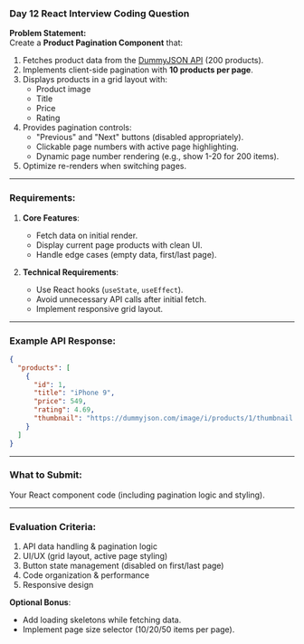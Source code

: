 ### **Day 12 React Interview Coding Question**  
**Problem Statement:**  
Create a **Product Pagination Component** that:  
1. Fetches product data from the [DummyJSON API](https://dummyjson.com/products?limit=200) (200 products).  
2. Implements client-side pagination with **10 products per page**.  
3. Displays products in a grid layout with:  
   - Product image  
   - Title  
   - Price  
   - Rating  
4. Provides pagination controls:  
   - "Previous" and "Next" buttons (disabled appropriately).  
   - Clickable page numbers with active page highlighting.  
   - Dynamic page number rendering (e.g., show 1-20 for 200 items).  
5. Optimize re-renders when switching pages.  

---

### **Requirements:**  
1. **Core Features**:  
   - Fetch data on initial render.  
   - Display current page products with clean UI.  
   - Handle edge cases (empty data, first/last page).  

2. **Technical Requirements**:  
   - Use React hooks (`useState`, `useEffect`).  
   - Avoid unnecessary API calls after initial fetch.  
   - Implement responsive grid layout.  

---

### **Example API Response**:  
```json
{
  "products": [
    {
      "id": 1,
      "title": "iPhone 9",
      "price": 549,
      "rating": 4.69,
      "thumbnail": "https://dummyjson.com/image/i/products/1/thumbnail.jpg"
    }
  ]
}
```

---

### **What to Submit**:  
Your React component code (including pagination logic and styling).  

---

### **Evaluation Criteria**:  
1. API data handling & pagination logic  
2. UI/UX (grid layout, active page styling)  
3. Button state management (disabled on first/last page)  
4. Code organization & performance  
5. Responsive design  

**Optional Bonus**:  
- Add loading skeletons while fetching data.  
- Implement page size selector (10/20/50 items per page).  
